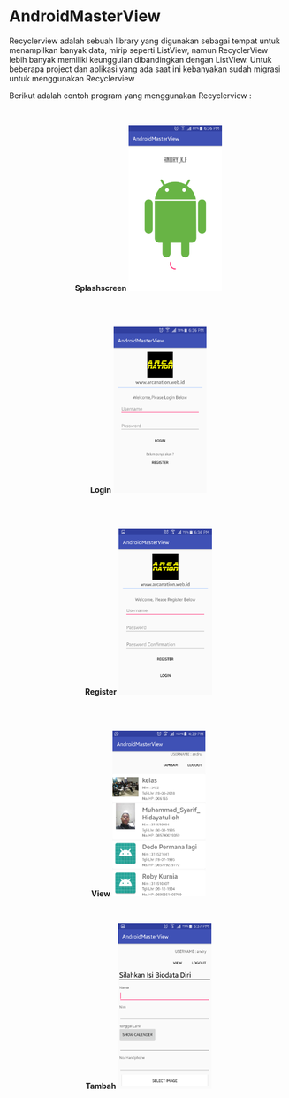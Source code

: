 # AndroidMasterView

Recyclerview adalah sebuah library yang digunakan sebagai tempat untuk menampilkan banyak data, mirip seperti ListView, namun RecyclerView lebih banyak memiliki keunggulan dibandingkan dengan ListView. Untuk beberapa project dan aplikasi yang ada saat ini kebanyakan sudah migrasi untuk menggunakan Recyclerview

Berikut adalah contoh program yang menggunakan Recyclerview :

<br>
<p align="center">
  <b>Splashscreen</b>
<img src="https://github.com/arcanavi/AndroidMasterView/blob/master/splashscreen.png" widht="450" height="300" />   
</p>
</br>
<br>
<p align="center">
  <b>Login</b>
<img src="https://github.com/arcanavi/AndroidMasterView/blob/master/login.png" widht="450" height="300" />   
</p>
</br>
<br>
<p align="center">
  <b>Register</b>
<img src="https://github.com/arcanavi/AndroidMasterView/blob/master/register.png" widht="450" height="300" />   
</p>
</br>
<br>
<p align="center">
  <b>View</b>
<img src="https://github.com/arcanavi/AndroidMasterView/blob/master/view.png" widht="450" height="300" />   
</p>
</br>
<p align="center">
  <b>Tambah</b>
<img src="https://github.com/arcanavi/AndroidMasterView/blob/master/tambah.png" widht="450" height="300" />   
</p>

